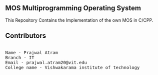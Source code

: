 ## MOS Multiprogramming Operating System
 
 This Repository Contains the Implementation of the own  MOS in C/CPP.
 
 
## Contributors

<pre>

Name - Prajwal Atram
Branch - IT
Email - prajwal.atram20@vit.edu
College name - Vishwakarama institute of technology

</pre>
